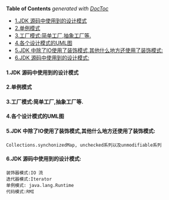 <!-- START doctoc generated TOC please keep comment here to allow auto update -->
<!-- DON'T EDIT THIS SECTION, INSTEAD RE-RUN doctoc TO UPDATE -->
**Table of Contents**  *generated with [DocToc](https://github.com/thlorenz/doctoc)*

- [1.JDK 源码中使用到的设计模式](#1jdk-%E6%BA%90%E7%A0%81%E4%B8%AD%E4%BD%BF%E7%94%A8%E5%88%B0%E7%9A%84%E8%AE%BE%E8%AE%A1%E6%A8%A1%E5%BC%8F)
- [2.单例模式](#2%E5%8D%95%E4%BE%8B%E6%A8%A1%E5%BC%8F)
- [3.工厂模式:简单工厂,抽象工厂等.](#3%E5%B7%A5%E5%8E%82%E6%A8%A1%E5%BC%8F%E7%AE%80%E5%8D%95%E5%B7%A5%E5%8E%82%E6%8A%BD%E8%B1%A1%E5%B7%A5%E5%8E%82%E7%AD%89)
- [4.各个设计模式的UML图](#4%E5%90%84%E4%B8%AA%E8%AE%BE%E8%AE%A1%E6%A8%A1%E5%BC%8F%E7%9A%84uml%E5%9B%BE)
- [5.JDK 中除了IO使用了装饰模式,其他什么地方还使用了装饰模式:](#5jdk-%E4%B8%AD%E9%99%A4%E4%BA%86io%E4%BD%BF%E7%94%A8%E4%BA%86%E8%A3%85%E9%A5%B0%E6%A8%A1%E5%BC%8F%E5%85%B6%E4%BB%96%E4%BB%80%E4%B9%88%E5%9C%B0%E6%96%B9%E8%BF%98%E4%BD%BF%E7%94%A8%E4%BA%86%E8%A3%85%E9%A5%B0%E6%A8%A1%E5%BC%8F)
- [6.JDK 源码中使用到的设计模式:](#6jdk-%E6%BA%90%E7%A0%81%E4%B8%AD%E4%BD%BF%E7%94%A8%E5%88%B0%E7%9A%84%E8%AE%BE%E8%AE%A1%E6%A8%A1%E5%BC%8F)

<!-- END doctoc generated TOC please keep comment here to allow auto update -->

#### 1.JDK 源码中使用到的设计模式
#### 2.单例模式
#### 3.工厂模式:简单工厂,抽象工厂等.
#### 4.各个设计模式的UML图
#### 5.JDK 中除了IO使用了装饰模式,其他什么地方还使用了装饰模式:
	Collections.synchonizedMap, unchecked系列以及unmodifiable系列
#### 6.JDK 源码中使用到的设计模式:
	装饰器模式:IO 流
	迭代器模式:Iterator
	单例模式: java.lang.Runtime
	代码模式:RMI